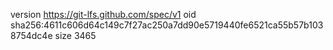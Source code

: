 version https://git-lfs.github.com/spec/v1
oid sha256:4611c606d64c149c7f27ac250a7dd90e5719440fe6521ca55b57b1038754dc4e
size 3465
